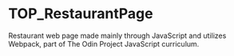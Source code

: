 # TOP_RestaurantPage

Restaurant web page made mainly through JavaScript and utilizes Webpack, part of The Odin Project JavaScript curriculum.
